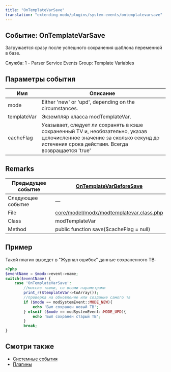 ```yaml
---
title: "OnTemplateVarSave"
translation: "extending-modx/plugins/system-events/ontemplatevarsave"
---
```


## Событие: OnTemplateVarSave

Загружается сразу после успешного сохранения шаблона переменной в базе.

Служба: 1 - Parser Service Events
Group: Template Variables

## Параметры события

| Имя         | Описание                                                                                                                                                                        |
| ----------- | ------------------------------------------------------------------------------------------------------------------------------------------------------------------------------- |
| mode        | Either 'new' or 'upd', depending on the circumstances.                                                                                                                          |
| templateVar | Экземпляр класса modTemplateVar.                                                                                                                                                |
| cacheFlag   | Указывает, следует ли сохранять в кэше сохраненный TV и, необязательно, указав целочисленное значение за сколько секунд до истечения срока действия. Всегда возвращается 'true' |

## Remarks

| Предыдущее событие | [OnTemplateVarBeforeSave](extending-modx/plugins/system-events/ontemplatevarbeforesave "OnTemplateVarBeforeSave")                      |
| ------------------ | -------------------------------------------------------------------------------------------------------------------------------------- |
| Следующее событие  | —                                                                                                                                     |
| File               | [core/model/modx/modtemplatevar.class.php](https://github.com/modxcms/revolution/blob/master/core/model/modx/modtemplatevar.class.php) |
| Class              | modTemplateVar                                                                                                                         |
| Method             | public function save($cacheFlag = null)                                                                                                |

## Пример

Такой плагин выведет в "Журнал ошибок" данные сохраненного ТВ:

```php
<?php
$eventName = $modx->event->name;
switch($eventName) {
    case 'OnTemplateVarSave':
        //массив твшки, со всеми параметрами
        print_r($templateVar->toArray());
        //проверка на обновление или создание самого тв
        if ($mode == modSystemEvent::MODE_NEW){
            echo 'Был сохранен новый ТВ';
        } elseif ($mode == modSystemEvent::MODE_UPD){
            echo 'Был сохранен старый ТВ';
        }
        break;
}
```

## Смотри также

- [Системные события](extending-modx/plugins/system-events "Системные события")
- [Плагины](extending-modx/plugins "Плагины")
